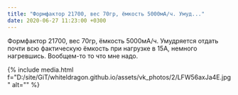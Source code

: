 ```yaml
---
title: "Формфактор 21700, вес 70гр, ёмкость 5000мА/ч. Умуд..."
date: 2020-06-27 11:23:00 +0300
---
```


Формфактор 21700, вес 70гр, ёмкость 5000мА/ч. Умудряется отдать почти всю фактическую ёмкость при нагрузке в 15А, немного нагревшись. Вообщем-то то что мне надо.

{% include media.html f="D:/site/GiT/whiteldragon.github.io/assets/vk_photos/2/LFW56axJa4E.jpg" alt="" %}
